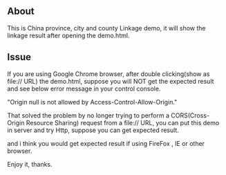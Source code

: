 ## About
This is China province, city and county Linkage demo, it will show the linkage result after opening the demo.html.

## Issue
If you are using Google Chrome browser, after double clicking(show as file:// URL) the demo.html, 
suppose you will NOT get the expected result and see below error message in your control console.

"Origin null is not allowed by Access-Control-Allow-Origin."

That solved the problem by no longer trying to perform a CORS(Cross-Origin Resource Sharing) request from a file:// URL, you can put this demo in server and try Http, suppose you can get expected result.

and i think you would get expected result if using FireFox , IE or other browser.

Enjoy it, thanks.